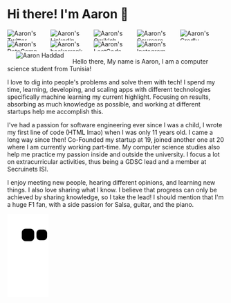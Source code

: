 # Hi there! I'm Aaron 👋
<a href="https://twitter.com/aaronhaddad_">
  <img align="left" alt="Aaron's Twitter" width="100px" height="25px" src="https://img.shields.io/badge/Twitter-1DA1F2?style=for-the-badge&logo=Twitter&logoColor=white" />
</a>
<a href="https://www.linkedin.com/in/haddadaaron/">
  <img align="left" alt="Aaron's Linkedin" width="100px" height="25px" src="https://img.shields.io/badge/Linkedin-0A66C2?style=for-the-badge&logo=Linkedin&logoColor=white" />
</a>
<a href="https://www.qwiklabs.com/public_profiles/e4a32e85-10e8-4f7d-9c0f-f825feeb91cd">
  <img align="left" alt="Aaron's Qwiklab" width="100px" height="25px" src="https://img.shields.io/badge/Qwiklabs-F5CD0E?style=for-the-badge&logo=Qwiklabs&logoColor=black" />
</a>
<a href="https://www.coursera.org/user/7d6bccbfe3f5d6757038594112fd23af">
  <img align="left" alt="Aaron's Coursera" width="100px" height="25px" src="https://img.shields.io/badge/Coursera-0056D2?style=for-the-badge&logo=Coursera&logoColor=white" />
</a>
<a href="https://www.credly.com/users/aaronhaddad_/badges">
  <img align="left" alt="Aaron's Credly" width="100px" height="25px" src="https://img.shields.io/badge/Credly-005850?style=for-the-badge&logo=Credly&logoColor=white" />
</a>
<a href="https://www.datacamp.com/profile/aaronhaddad">
  <img align="left" alt="Aaron's DataCamp" width="100px" height="25px" src="https://img.shields.io/badge/DataCamp-03ef62?style=for-the-badge&logo=DataCamp&logoColor=gray" />
</a>
<a href="https://www.hackerrank.com/aaronhaddad_">
  <img align="left" alt="Aaron's hackerrank" width="100px" height="25px" src="https://img.shields.io/badge/HackerRank-2EC866?style=for-the-badge&logo=HackerRank&logoColor=black" />
</a>
<br>
<a href="https://leetcode.com/aaronhaddad/">
  <img align="left" alt="Aaron's LeetCode" width="100px" height="25px" src="https://img.shields.io/badge/LeetCode-ffa116?style=for-the-badge&logo=LeetCode&logoColor=black" />
</a>
<a href="https://www.instagram.com/aaronhaddad_/">
  <img align="left" alt="Aaron's Instagram" width="100px" height="25px" src="https://img.shields.io/badge/Instagram-E4405F?style=for-the-badge&logo=instagram&logoColor=white" />
</a>
<br><br>

<img align="left" src="aaron_coffee.gif" alt="Aaron Haddad" title="I love coffee ❤️☕" hspace="20"/>

Hello there, 
My name is Aaron, I am a computer science student from Tunisia!

I love to dig into people's problems and solve them with tech! I spend my time, learning, developing, and scaling apps with different technologies specifically machine learning my current highlight. Focusing on results, absorbing as much knowledge as possible, and working at different startups help me accomplish this.

I've had a passion for software engineering ever since I was a child, I wrote my first line of code (HTML lmao) when I was only 11 years old. I came a long way since then! Co-Founded my startup at 19, joined another one at 20 where I am currently working part-time. My computer science studies also help me practice my passion inside and outside the university. I focus a lot on extracurricular activities, thus being a GDSC lead and a member at Secruinets ISI.

I enjoy meeting new people, hearing different opinions, and learning new things. I also love sharing what I know. I believe that progress can only be achieved by sharing knowledge, so I take the lead! I should mention that I'm a huge F1 fan, with a side passion for Salsa, guitar, and the piano.



![snake svg](https://github.com/adityamangal1/adityamangal1/blob/output/github-contribution-grid-snake.svg)
